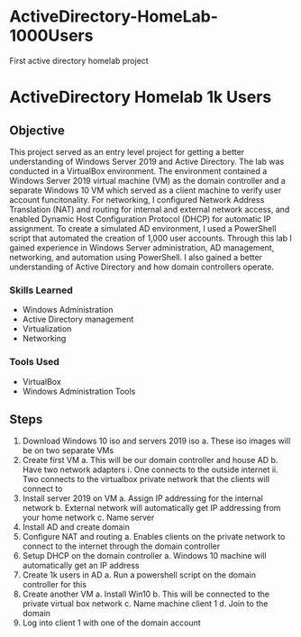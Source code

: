 # ActiveDirectory-HomeLab-1000Users
First active directory homelab project
# ActiveDirectory Homelab 1k Users

## Objective
This project served as an entry level project for getting a better understanding of Windows Server 2019 and Active Directory. The lab was conducted in a VirtualBox environment. The environment contained a Windows Server 2019 virtual machine (VM) as the domain controller and a separate Windows 10 VM which served as a client machine to verify user account funcitonality. For networking, I configured Network Address Translation (NAT) and routing for internal and external network access, and enabled Dynamic Host Configuration Protocol (DHCP) for automatic IP assignment. To create a simulated AD environment, I used a PowerShell script that automated the creation of 1,000 user accounts. Through this lab I gained experience in Windows Server administration, AD management, networking, and automation using PowerShell. I also gained a better understanding of Active Directory and how domain controllers operate. 


### Skills Learned
- Windows Administration
- Active Directory management
- Virtualization
- Networking

### Tools Used
- VirtualBox
- Windows Administration Tools

## Steps
1. Download Windows 10 iso and servers 2019 iso
  a. These iso images will be on two separate VMs
2. Create first VM
  a. This will be our domain controller and house AD
  b. Have two network adapters
    i. One connects to the outside internet
    ii. Two connects to the virtualbox private network that the clients will connect to
3. Install server 2019 on VM
  a. Assign IP addressing for the internal network
  b. External network will automatically get IP addressing from your home network
  c. Name server
4. Install AD and create domain
5. Configure NAT and routing 
  a. Enables clients on the private network to connect to the internet through the domain controller
6. Setup DHCP on the domain controller
  a. Windows 10 machine will automatically get an IP address
7. Create 1k users in AD
  a. Run a powershell script on the domain controller for this
8. Create another VM
  a. Install Win10
  b. This will be connected to the private virtual box network
  c. Name machine client 1
  d. Join to the domain
9. Log into client 1 with one of the domain account

